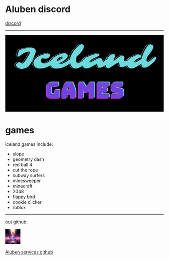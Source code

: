 # Aluben discord

[discord](https://is.gd/Alubendiscord)

______________________________________________________________________________________________________________________
![something](./assets/images/iceland%20logo.png)

# games

iceland games include:

- slope
- geometry dash
- red ball 4
- cut the rope
- subway surfers
- minesweeper
- minecraft
- 2048
- flappy bird
- cookie clicker
- roblox

_______________________________________________________________________________________________________________________

out github:

![github logo](./assets/images/github_logo.jpg)

[Aluben services github](https://v.gd/AlubenServices)